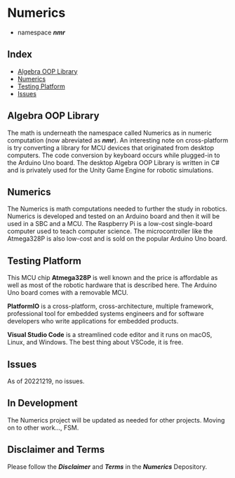 # Numerics 

- namespace ***nmr***

## Index

- [Algebra OOP Library](#algebra-oop-library)
- [Numerics](#numerics)
- [Testing Platform](#testing-platform)
- [Issues](#issues)

## Algebra OOP Library

The math is underneath the namespace called Numerics as in numeric computation (now abreviated as ***nmr***). An interesting note on cross-platform is try converting a library for MCU devices that originated from desktop computers. The code conversion by keyboard occurs while plugged-in to the Arduino Uno board. The desktop Algebra OOP Library is written in C# and is privately used for the Unity Game Engine for robotic simulations.

## Numerics

The Numerics is math computations needed to further the study in robotics. Numerics is developed and tested on an Arduino board and then it will be used in a SBC and a MCU. The Raspberry Pi is a low-cost single-board computer used to teach computer science. The microcontroller like the Atmega328P is also low-cost and is sold on the popular Arduino Uno board.

## Testing Platform

This MCU chip **Atmega328P** is well known and the price is affordable as well as most of the robotic hardware that is described here. The Arduino Uno board comes with a removable MCU.

**PlatformIO** is a cross-platform, cross-architecture, multiple framework, professional tool for embedded systems engineers and for software developers who write applications for embedded products. 

**Visual Studio Code** is a streamlined code editor and it runs on macOS, Linux, and Windows. The best thing about VSCode, it is free.

## Issues

As of 20221219, no issues.

## In Development

The Numerics project will be updated as needed for other projects. Moving on to other work..., FSM.

## Disclaimer and Terms

Please follow the ***Disclaimer*** and ***Terms*** in the ***Numerics*** Depository.
